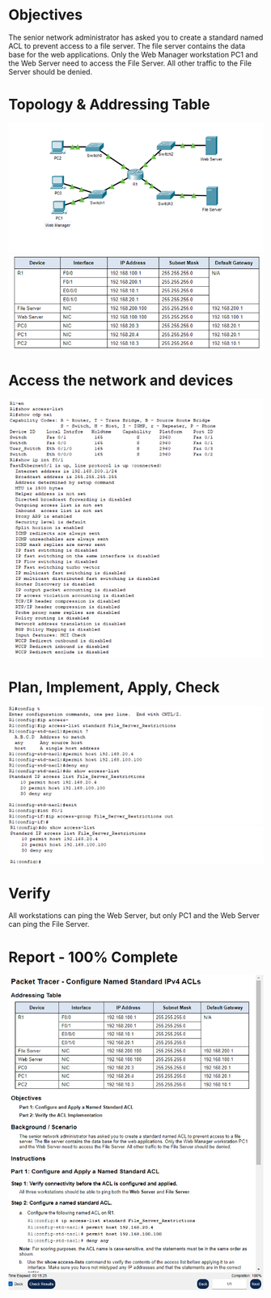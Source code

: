 # Objectives
The senior network administrator has asked you to create a standard named ACL to prevent access to a file server. The file server contains the data base for the web applications. Only the Web Manager workstation PC1 and the Web Server need to access the File Server. All other traffic to the File Server should be denied.

# Topology & Addressing Table
![ACL_PT](/Images/PT_5.1.9_1.png)
![ACL_PT](/Images/PT_5.1.9_2.png)

# Access the network and devices
![ACL_PT](/Images/PT_5.1.9_3.png)

# Plan, Implement, Apply, Check
![ACL_PT](/Images/PT_5.1.9_4.png)
![ACL_PT](/Images/PT_5.1.9_5.png)

# Verify
All workstations can ping the Web Server, but only PC1 and the Web Server can ping the File Server.

# Report - 100% Complete
![ACL_PT](/Images/PT_5.1.9_6.png)



